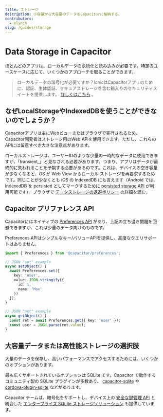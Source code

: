 ```yaml
---
title: ストレージ
description: 小容量から大容量のデータをCapacitorに格納する。
contributors:
  - mlynch
slug: /guides/storage
---
```


# Data Storage in Capacitor

ほとんどのアプリは、ローカルデータの永続化と読み込みが必要です。特定のユースケースに応じて、いくつかのアプローチを取ることができます。

> ローカルデータの暗号化が必要ですか？IonicはCapacitorアプリのために、認証、生体認証、セキュアストレージを含む箱入りのセキュリティスイートを提供します。 [詳しくはこちら](https://ionic.io/secure) 。

## なぜLocalStorageやIndexedDBを使うことができないのでしょうか？

Capacitorアプリは主にWebビューまたはブラウザで実行されるため、Capacitor開発者はストレージ用のWeb APIを使用できます。ただし、これらのAPIには留意すべき大きな注意点があります。

ローカルストレージは、ユーザーIDのような少量の一時的なデータに使用できますが、「transient_」と見なされる必要があります。つまり、アプリはデータが最終的に失われることを予期する必要があるのです。これは、デバイスの空き容量が少なくなると、OS が Web View からローカル ストレージを再要求するためです。同じことが少なくとも iOS の IndexedDB にも言えます（Android では、IndexedDB を persisted としてマークするために [persisted storage API](https://web.dev/persistent-storage/) が利用可能です）。ブラウザで [データストレージの退避ポリシー](https://developer.mozilla.org/en-US/docs/Web/API/IndexedDB_API/Browser_storage_limits_and_eviction_criteria) の詳細を読む。

## Capacitor プリファレンス API

Capacitorにはネイティブの [Preferences API](/apis/preferences.md) があり、上記の立ち退き問題を回避できますが、これは少量のデータ向けのものです。

Preferences APIはシンプルなキー/バリューAPIを提供し、高度なクエリサポートはありません。

```typescript
import { Preferences } from '@capacitor/preferences';

// JSON "set" example
async setObject() {
  await Preferences.set({
    key: 'user',
    value: JSON.stringify({
      id: 1,
      name: 'Max'
    })
  });
}

// JSON "get" example
async getObject() {
  const ret = await Preferences.get({ key: 'user' });
  const user = JSON.parse(ret.value);
}
```

## 大容量データまたは高性能ストレージの選択肢

大量のデータを保存し、高いパフォーマンスでアクセスするためには、いくつかのオプションがあります。

最も広くサポートされているオプションは SQLite です。Capacitor で動作するコミュニティ製の SQLite プラグインが多数あり、 [capacitor-sqlite](https://github.com/jepiqueau/capacitor-sqlite) や [cordova-plugin-sqlite](https://github.com/xpbrew/cordova-sqlite-storage) などがあります。

Capacitor チームは、暗号化をサポートし、デバイス上の [安全な鍵管理 API](https://ionicframework.com/enterprise/identity-vault) と統合した [エンタープライズ SQLite ストレージソリューション](https://ionicframework.com/enterprise/offline-storage) も提供しています。
